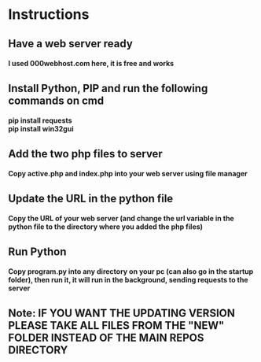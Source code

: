 <h1>Instructions</h1>

<h2>Have a web server ready</h2>
<h4>I used 000webhost.com here, it is free and works</h4>

<h2>Install Python, PIP and run the following commands on cmd</h2>
<h4>pip install requests<br>pip install win32gui</h4>

<h2>Add the two php files to server</h2>
<h4>Copy active.php and index.php into your web server using file manager</h4>

<h2>Update the URL in the python file</h2>
<h4>Copy the URL of your web server (and change the url variable in the python file to the directory where you added the php files)

<h2>Run Python</h2>
<h4>Copy program.py into any directory on your pc (can also go in the startup folder), then run it, it will run in the background, sending requests to the server</h4>

<h2>Note: IF YOU WANT THE UPDATING VERSION PLEASE TAKE ALL FILES FROM THE "NEW" FOLDER INSTEAD OF THE MAIN REPOS DIRECTORY</h2>

